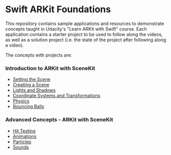 # Swift ARKit Foundations

This repository contains sample applications and resources to demonstrate concepts taught in Udacity's "Learn ARKit with Swift" course. Each application contains a starter project to be used to follow along the videos, as well as a solution project (i.e. the state of the project after following along a video).

The concepts with projects are:

### Introduction to ARKit with SceneKit
- [Setting the Scene](https://github.com/udacity/ios-nd-ARKit-SceneKit/tree/master/setting-the-scene)
- [Creating a Scene](https://github.com/udacity/ios-nd-ARKit-SceneKit/tree/master/creating-a-scene)
- [Lights and Shadows](https://github.com/udacity/ios-nd-ARKit-SceneKit/tree/master/lights-and-shadows)
- [Coordinate Systems and Transformations](https://github.com/udacity/ios-nd-ARKit-SceneKit/tree/master/coordinate-systems)
- [Physics](https://github.com/udacity/ios-nd-ARKit-SceneKit/tree/master/physics)
- [Bouncing Balls](https://github.com/udacity/ios-nd-ARKit-SceneKit/tree/master/bouncing-balls)

### Advanced Concepts - ARKit with SceneKit
- [Hit Testing](https://github.com/udacity/ios-nd-ARKit-SceneKit/tree/master/hit-testing)
- [Animations](https://github.com/udacity/ios-nd-ARKit-SceneKit/tree/master/animations)
- [Particles](https://github.com/udacity/ios-nd-ARKit-SceneKit/tree/master/particles)
- [Sounds](https://github.com/udacity/ios-nd-ARKit-SceneKit/tree/master/sounds)

